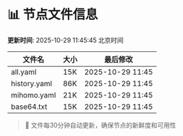 # 📊 节点文件信息

**更新时间**: 2025-10-29 11:45:45 北京时间

| 文件名 | 大小 | 最后修改 |
|--------|------|----------|
| all.yaml | 15K | 2025-10-29 11:45 |
| history.yaml | 86K | 2025-10-29 11:45 |
| mihomo.yaml | 21K | 2025-10-29 11:45 |
| base64.txt | 15K | 2025-10-29 11:45 |

> 🔄 文件每30分钟自动更新，确保节点的新鲜度和可用性
